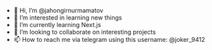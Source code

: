 - 👋 Hi, I’m @jahongirnurmamatov
- 👀 I’m interested in learning new things
- 🌱 I’m currently learning Next.js
- 💞️ I’m looking to collaborate on interesting projects
- 📫 How to reach me via telegram using this username: @joker_9412

<!---
jahongirnurmamatov/jahongirnurmamatov is a ✨ special ✨ repository because its `README.md` (this file) appears on your GitHub profile.
You can click the Preview link to take a look at your changes.
--->
